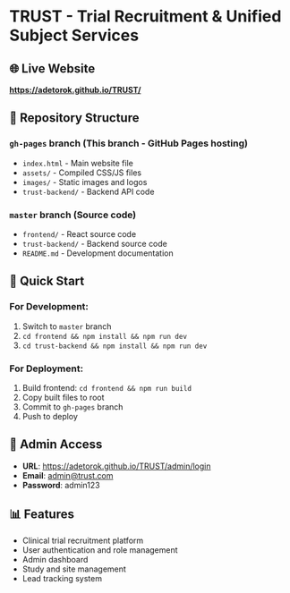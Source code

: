 # TRUST - Trial Recruitment & Unified Subject Services

## 🌐 Live Website
**https://adetorok.github.io/TRUST/**

## 📁 Repository Structure

### `gh-pages` branch (This branch - GitHub Pages hosting)
- `index.html` - Main website file
- `assets/` - Compiled CSS/JS files
- `images/` - Static images and logos
- `trust-backend/` - Backend API code

### `master` branch (Source code)
- `frontend/` - React source code
- `trust-backend/` - Backend source code
- `README.md` - Development documentation

## 🚀 Quick Start

### For Development:
1. Switch to `master` branch
2. `cd frontend && npm install && npm run dev`
3. `cd trust-backend && npm install && npm run dev`

### For Deployment:
1. Build frontend: `cd frontend && npm run build`
2. Copy built files to root
3. Commit to `gh-pages` branch
4. Push to deploy

## 🔧 Admin Access
- **URL**: https://adetorok.github.io/TRUST/admin/login
- **Email**: admin@trust.com
- **Password**: admin123

## 📊 Features
- Clinical trial recruitment platform
- User authentication and role management
- Admin dashboard
- Study and site management
- Lead tracking system
